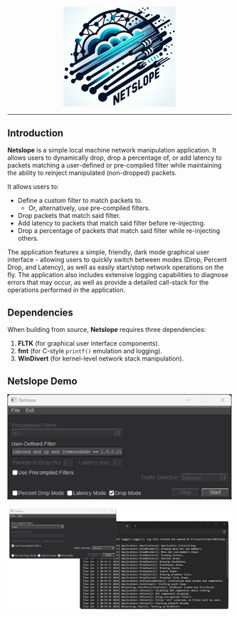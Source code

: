 <p align="center">
  <img src="./resources/netslope_icon.png" width="50%" height="50%">
</p>
<hr>
<h2>Introduction</h2>

**Netslope** is a simple local machine network manipulation application. It allows users to dynamically drop, drop a percentage of, or add latency to packets matching a user-defined or pre-compiled filter while maintaining the ability to reinject manipulated (non-dropped) packets. 

It allows users to:
- Define a custom filter to match packets to.
  - Or, alternatively, use pre-compiled filters.
- Drop packets that match said filter.
- Add latency to packets that match said filter before re-injecting.
- Drop a percentage of packets that match said filter while re-injecting others.

The application features a simple, friendly, dark mode graphical user interface - allowing users to quickly switch between modes (Drop, Percent Drop, and Latency), as well as easily start/stop network operations on the fly. The application also includes extensive logging capabilities to diagnose errors that may occur, as well as provide a detailed call-stack for the operations performed in the application.

<h2>Dependencies</h2>

When building from source, **Netslope** requires three dependencies:
1. **FLTK** (for graphical user interface components).
2. **fmt** (for C-style `printf()` emulation and logging).
3. **WinDivert** (for kernel-level network stack manipulation).

<h2>Netslope Demo</h2>
<p align="center">
  <img src="./resources/demo1.png">
</p>
<p align="center">
  <img src="./resources/demo2.png">
</p>
